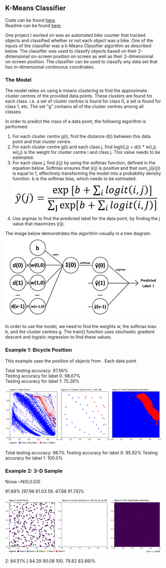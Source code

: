 ## K-Means Classifier
Code can be found [here](https://github.com/cory-sulpizi/k_means_classifier/blob/master/k_means_classifier.py).<br>
Readme can be found [here](https://github.com/cory-sulpizi/k_means_classifier/blob/master/README.md).<br>

One project I worked on was an automated bike counter that tracked objects and classified whether or not each object was a bike. One of the inputs of the classifier was a k-Means Classifier algorithm as described below. The classifier was used to classify objects based on their 2-dimensional on-screen position on screen as well as their 2-dimensional on-screen position. The classifier can be used to classify any data set that has m-dimensional continuous coordinates. 

### The Model
The model relies on using k-means clustering to find the approximate cluster centres of the provided data points. These clusters are found for each class. i.e. a set of cluster centres is found for class 0, a set is found for class 1, etc. The set "g" contains all of the cluster centres among all classes. 

In order to predict the class of a data point, the following algorithm is performed:<br>
1. For each cluster centre g(i), find the distance d(i) between this data point and that cluster centre.<br>
2. For each cluster centre g(i) and each class j, find logit(i,j) = d(i) * w(i,j). w(i,j) is the weight for cluster centre i and class j. This value needs to be estimated.<br>
3. For each class j, find ŷ(j) by using the softmax function, defined in the equation below. Softmax ensures that ŷ(j) is positive and that sum_j(ŷ(j)) is equal to 1, effectively transforming the model into a probability density function. b is the softmax bias, which needs to be estimated. <img src="https://github.com/cory-sulpizi/k_means_classifier/blob/master/images/softmax.jpg?raw=true"/>
4. Use argmax to find the predicted label for the data point, by finding the j value that maximizes ŷ(j).<br>

The image below demonstrates the algorithm visually in a tree diagram.<br>
<img src="https://github.com/cory-sulpizi/k_means_classifier/blob/master/images/model_diagram.png?raw=true"/>

In order to use the model, we need to find the weights w, the softmax bias b, and the cluster centres g. The train() function uses stochastic gradient descent and logistic regression to find these values.



### Example 1: Bicycle Position

This example uses the position of objects from . Each data point 

Total testing accuracy: 97.56% <br>
Testing accuracy for label 0: 98.67% <br>
Testing accuracy for label 1: 75.26% <br>

<img src="images/k_means_example_1.png?raw=true"/>

Total testing accuracy: 96.1%
Testing accuracy for label 0: 95.92%
Testing accuracy for label 1: 100.0%

### Example 2: 3-D Sample

Noise ~N(0,0.03)

91.69%
[97.96 61.03 56.   67.88 91.74]%

<img src="images/k_means_example_2.gif?raw=true"/>

2: 
84.51%
[ 84.29  90.08 100.    79.82  83.89]%
